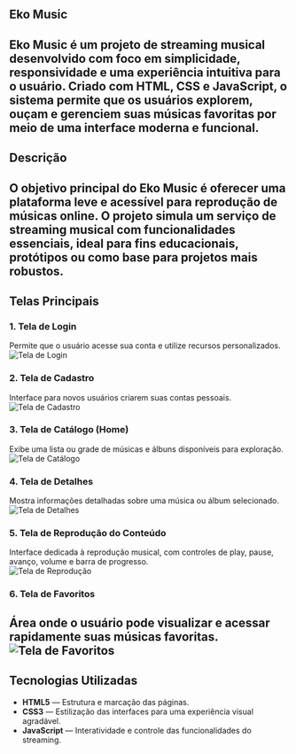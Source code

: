 ## Eko Music
**Eko Music** é um projeto de streaming musical desenvolvido com foco em simplicidade, responsividade e uma experiência intuitiva para o usuário. Criado com HTML, CSS e JavaScript, o sistema permite que os usuários explorem, ouçam e gerenciem suas músicas favoritas por meio de uma interface moderna e funcional.
---
## Descrição
O objetivo principal do Eko Music é oferecer uma plataforma leve e acessível para reprodução de músicas online. O projeto simula um serviço de streaming musical com funcionalidades essenciais, ideal para fins educacionais, protótipos ou como base para projetos mais robustos.
---
## Telas Principais
### 1. Tela de Login  
Permite que o usuário acesse sua conta e utilize recursos personalizados.  
![Tela de Login](https://user-images.githubusercontent.com/seu-usuario/gif-login.gif)
### 2. Tela de Cadastro  
Interface para novos usuários criarem suas contas pessoais.  
![Tela de Cadastro](https://user-images.githubusercontent.com/seu-usuario/gif-cadastro.gif)
### 3. Tela de Catálogo (Home)  
Exibe uma lista ou grade de músicas e álbuns disponíveis para exploração.  
![Tela de Catálogo](https://user-images.githubusercontent.com/seu-usuario/gif-catalogo.gif)
### 4. Tela de Detalhes  
Mostra informações detalhadas sobre uma música ou álbum selecionado.  
![Tela de Detalhes](https://user-images.githubusercontent.com/seu-usuario/gif-detalhes.gif)
### 5. Tela de Reprodução do Conteúdo  
Interface dedicada à reprodução musical, com controles de play, pause, avanço, volume e barra de progresso.  
![Tela de Reprodução](https://user-images.githubusercontent.com/seu-usuario/gif-player.gif)
### 6. Tela de Favoritos  
Área onde o usuário pode visualizar e acessar rapidamente suas músicas favoritas.  
![Tela de Favoritos](https://user-images.githubusercontent.com/seu-usuario/gif-favoritos.gif)
---
## Tecnologias Utilizadas
- **HTML5** — Estrutura e marcação das páginas.
- **CSS3** — Estilização das interfaces para uma experiência visual agradável.
- **JavaScript** — Interatividade e controle das funcionalidades do streaming.

